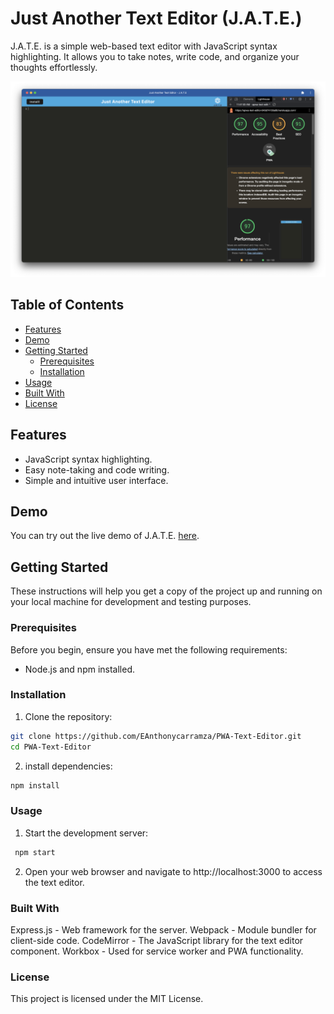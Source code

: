 # Just Another Text Editor (J.A.T.E.)

J.A.T.E. is a simple web-based text editor with JavaScript syntax highlighting. It allows you to take notes, write code, and organize your thoughts effortlessly.

![J.A.T.E. Screenshot](Assets/PWA-DEMO.png)

## Table of Contents
- [Features](#features)
- [Demo](#demo)
- [Getting Started](#getting-started)
  - [Prerequisites](#prerequisites)
  - [Installation](#installation)
- [Usage](#usage)
- [Built With](#built-with)
- [License](#license)

## Features

- JavaScript syntax highlighting.
- Easy note-taking and code writing.
- Simple and intuitive user interface.

## Demo

You can try out the live demo of J.A.T.E. [here](https://apwa-text-editor-040d74130a69.herokuapp.com/).

## Getting Started

These instructions will help you get a copy of the project up and running on your local machine for development and testing purposes.

### Prerequisites

Before you begin, ensure you have met the following requirements:

- Node.js and npm installed.

### Installation


1. Clone the repository:

  ```bash
  git clone https://github.com/EAnthonycarramza/PWA-Text-Editor.git
  cd PWA-Text-Editor
  ```
  2. install dependencies:
  ```bash
  npm install
  ```

### Usage

  1. Start the development server:
   ```bash
    npm start
   ```
  2. Open your web browser and navigate to http://localhost:3000 to access the text editor.

### Built With

  Express.js - Web framework for the server.
  Webpack - Module bundler for client-side code.
  CodeMirror - The JavaScript library for the text editor component.
  Workbox - Used for service worker and PWA functionality.

### License

This project is licensed under the MIT License.
